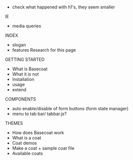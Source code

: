 - check what happened with h1's, they seem smaller


IE
- media queries

INDEX
- slogan
- features
Research for this page

GETTING STARTED
- What is Basecoat
- What it is not
- Installation
- usage
- extend

COMPONENTS
- auto enable/disable of form buttons (form state manager)
- menu to tab bar/ tabbar.js?

THEMES
- How does Basecoat work
- What is a coat
- Coat demos
- Make a coat + sample coat file
- Available coats



